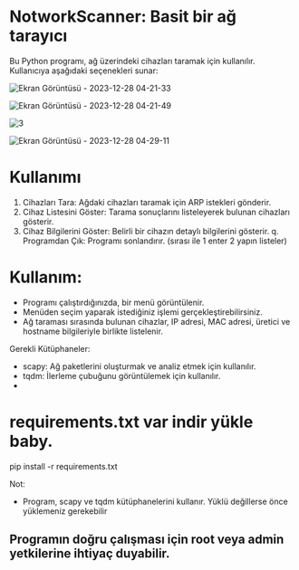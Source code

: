 # NotworkScanner: Basit bir ağ tarayıcı

Bu Python programı, ağ üzerindeki cihazları taramak için kullanılır.
Kullanıcıya aşağıdaki seçenekleri sunar:

![Ekran Görüntüsü - 2023-12-28 04-21-33](https://github.com/ixnur/NotworkScanner/assets/131625021/241e2583-2a37-451d-8a7a-12503710342f)

![Ekran Görüntüsü - 2023-12-28 04-21-49](https://github.com/ixnur/NotworkScanner/assets/131625021/6664228a-9437-4733-8ddb-74eae38e2e9b)

![3](https://github.com/ixnur/NotworkScanner/assets/131625021/7ec10aab-67f6-4909-a90b-82857aec252b)

![Ekran Görüntüsü - 2023-12-28 04-29-11](https://github.com/ixnur/NotworkScanner/assets/131625021/16f002f5-d16d-481b-8afd-67334d06217c)

# Kullanımı
1. Cihazları Tara: Ağdaki cihazları taramak için ARP istekleri gönderir.
2. Cihaz Listesini Göster: Tarama sonuçlarını listeleyerek bulunan cihazları gösterir.
3. Cihaz Bilgilerini Göster: Belirli bir cihazın detaylı bilgilerini gösterir.
q. Programdan Çık: Programı sonlandırır.
(sırası ile 1 enter 2 yapın listeler)


# Kullanım:
- Programı çalıştırdığınızda, bir menü görüntülenir.
- Menüden seçim yaparak istediğiniz işlemi gerçekleştirebilirsiniz.
- Ağ taraması sırasında bulunan cihazlar, IP adresi, MAC adresi, üretici ve hostname bilgileriyle birlikte listelenir.

Gerekli Kütüphaneler:
- scapy: Ağ paketlerini oluşturmak ve analiz etmek için kullanılır.
- tqdm: İlerleme çubuğunu görüntülemek için kullanılır.
- 

# requirements.txt var indir yükle baby.
pip install -r requirements.txt

Not:
- Program, scapy ve tqdm kütüphanelerini kullanır. Yüklü değillerse önce yüklemeniz gerekebilir
## Programın doğru çalışması için root veya admin yetkilerine ihtiyaç duyabilir.
